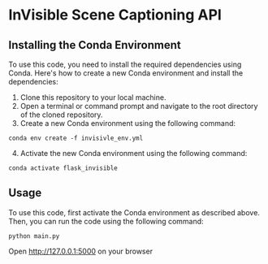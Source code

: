 # InVisible Scene Captioning API

## Installing the Conda Environment

To use this code, you need to install the required dependencies using Conda. Here's how to create a new Conda environment and install the dependencies:

1. Clone this repository to your local machine.
2. Open a terminal or command prompt and navigate to the root directory of the cloned repository.
3. Create a new Conda environment using the following command:
```console
conda env create -f invisivle_env.yml
```
4. Activate the new Conda environment using the following command:
```console
conda activate flask_invisible
```

## Usage

To use this code, first activate the Conda environment as described above. Then, you can run the code using the following command:
```console
python main.py
```
Open http://127.0.0.1:5000 on your browser
